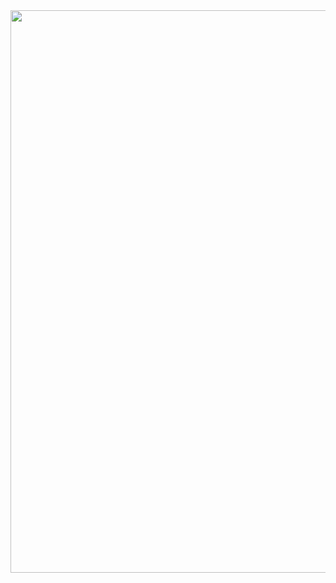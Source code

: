<img width="900" src="https://github.com/raquelcolares/Power-BI/blob/main/01%20-%20Sales/sales%20dashboard.png)https://github.com/raquelcolares/Power-BI/blob/main/01%20-%20Sales/sales%20dashboard.png">

